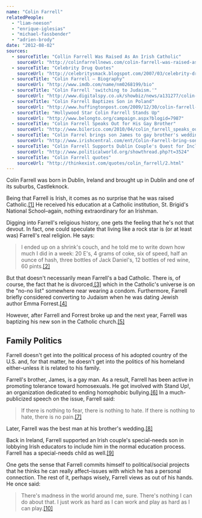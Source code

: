 ```yaml
---
name: "Colin Farrell"
relatedPeople:
  - "liam-neeson"
  - "enrique-iglesias"
  - "michael-fassbender"
  - "adrien-brody"
date: "2012-08-02"
sources:
  - sourceTitle: "Collin Farrell Was Raised As An Irish Catholic"
    sourceUrl: "http://colinfarrellnews.com/colin-farrell-was-raised-as-a-roman-catholic/"
  - sourceTitle: "Celebrity Drug Quotes"
    sourceUrl: "http://celebritysmack.blogspot.com/2007/03/celebrity-drug-quotes.html"
  - sourceTitle: "Colin Farrell – Biography"
    sourceUrl: "http://www.imdb.com/name/nm0268199/bio"
  - sourceTitle: "Colin Farrell 'switching to Judaism.'"
    sourceUrl: "http://www.digitalspy.co.uk/showbiz/news/a131277/colin-farrell-switching-to-judaism.html"
  - sourceTitle: "Colin Farrell Baptizes Son in Poland"
    sourceUrl: "http://www.huffingtonpost.com/2009/12/30/colin-farrell-baptizes-so_n_406900.html"
  - sourceTitle: "Hollywood Star Colin Farrell Stands Up"
    sourceUrl: "http://www.belongto.org/campaign.aspx?blogid=7987"
  - sourceTitle: "Colin Farrell Speaks Out for His Gay Brother"
    sourceUrl: "http://www.bilerico.com/2010/04/colin_farrell_speaks_out_for_his_gay_brother.php"
  - sourceTitle: "Colin Farrel brings son James to gay brother's wedding bash"
    sourceUrl: "http://www.irishcentral.com/ent/Colin-Farrell-bring-son-James-to-brothers-wedding-bash-in-Dublin-80200742.html"
  - sourceTitle: "Colin Farrell Supports Dublin Couple's Quest for Inclusion"
    sourceUrl: "http://www.politicalworld.org/showthread.php?t=3524"
  - sourceTitle: "Colin Farrell quotes"
    sourceUrl: "http://thinkexist.com/quotes/colin_farrell/2.html"
---
```


Colin Farrell was born in Dublin, Ireland and brought up in Dublin and one of its suburbs, Castleknock.

Being that Farrell is Irish, it comes as no surprise that he was raised Catholic.<a class="source-citation" href="http://colinfarrellnews.com/colin-farrell-was-raised-as-a-roman-catholic/" title="Collin Farrell Was Raised As An Irish Catholic">[1]</a> He received his education at a Catholic institution, St. Brigid's National School–again, nothing extraordinary for an Irishman.

Digging into Farrell's religious history, one gets the feeling that he's not that devout. In fact, one could speculate that living like a rock star is (or at least was) Farrell's real religion. He says:

>I ended up on a shrink's couch, and he told me to write down how much I did in a week: 20 E's, 4 grams of coke, six of speed, half an ounce of hash, three bottles of Jack Daniel's, 12 bottles of red wine, 60 pints.<a class="source-citation" href="http://celebritysmack.blogspot.com/2007/03/celebrity-drug-quotes.html" title="Celebrity Drug Quotes">[2]</a>

But that doesn't necessarily mean Farrell's a bad Catholic. There is, of course, the fact that he is divorced,<a class="source-citation" href="http://www.imdb.com/name/nm0268199/bio" title="Colin Farrell – Biography">[3]</a> which in the Catholic's universe is on the "no-no list" somewhere near wearing a condom. Furthermore, Farrell briefly considered converting to Judaism when he was dating Jewish author Emma Forrest.<a class="source-citation" href="http://www.digitalspy.co.uk/showbiz/news/a131277/colin-farrell-switching-to-judaism.html" title="Colin Farrell &apos;switching to Judaism.&apos;">[4]</a>

However, after Farrell and Forrest broke up and the next year, Farrell was baptizing his new son in the Catholic church.<a class="source-citation" href="http://www.huffingtonpost.com/2009/12/30/colin-farrell-baptizes-so_n_406900.html" title="Colin Farrell Baptizes Son in Poland">[5]</a>

## Family Politics

Farrell doesn't get into the political process of his adopted country of the U.S. and, for that matter, he doesn't get into the politics of his homeland either–unless it is related to his family.

Farrell's brother, James, is a gay man. As a result, Farrell has been active in promoting tolerance toward homosexuals. He got involved with Stand Up!, an organization dedicated to ending homophobic bullying.<a class="source-citation" href="http://www.belongto.org/campaign.aspx?blogid=7987" title="Hollywood Star Colin Farrell Stands Up">[6]</a> In a much-publicized speech on the issue, Farrell said:

>If there is nothing to fear, there is nothing to hate. If there is nothing to hate, there is no pain.<a class="source-citation" href="http://www.bilerico.com/2010/04/colin_farrell_speaks_out_for_his_gay_brother.php" title="Colin Farrell Speaks Out for His Gay Brother">[7]</a>

Later, Farrell was the best man at his brother's wedding.<a class="source-citation" href="http://www.irishcentral.com/ent/Colin-Farrell-bring-son-James-to-brothers-wedding-bash-in-Dublin-80200742.html" title="Colin Farrel brings son James to gay brother&apos;s wedding bash">[8]</a>

Back in Ireland, Farrell supported an Irish couple's special-needs son in lobbying Irish educators to include him in the normal education process. Farrell has a special-needs child as well.<a class="source-citation" href="http://www.politicalworld.org/showthread.php?t=3524" title="Colin Farrell Supports Dublin Couple&apos;s Quest for Inclusion">[9]</a>

One gets the sense that Farrell commits himself to political/social projects that he thinks he can really affect–issues with which he has a personal connection. The rest of it, perhaps wisely, Farrell views as out of his hands. He once said:

>There's madness in the world around me, sure. There's nothing I can do about that. I just work as hard as I can work and play as hard as I can play.<a class="source-citation" href="http://thinkexist.com/quotes/colin_farrell/2.html" title="Colin Farrell quotes">[10]</a>